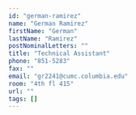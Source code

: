 ```yaml
---
id: "german-ramirez"
name: "German Ramirez"
firstName: "German"
lastName: "Ramirez"
postNominalLetters: ""
title: "Technical Assistant"
phone: "851-5283"
fax: ""
email: "gr2241@cumc.columbia.edu"
room: "4th fl 415"
url: ""
tags: []
---
```

